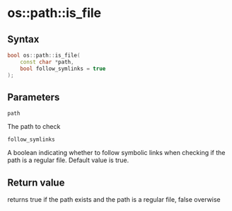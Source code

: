 <h1>os::path::is_file</h1>
<h2>Syntax</h2>

```C++
bool os::path::is_file(
    const char *path,
    bool follow_symlinks = true
);
```

<h2>Parameters</h2>

`path`

The path to check

`follow_symlinks`

A boolean indicating whether to follow symbolic
links when checking if the path is a regular file.
Default value is true.

<h2>Return value</h2>

returns true if the path exists and the path is a regular file, false overwise
